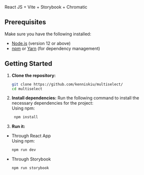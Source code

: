 React JS + Vite + Storybook + Chromatic

## Prerequisites

Make sure you have the following installed:

- [Node.js](https://nodejs.org/en/) (version 12 or above)
- [npm](https://www.npmjs.com/) or [Yarn](https://yarnpkg.com/) (for dependency management)

## Getting Started

1. **Clone the repository:**

   ```bash
   git clone https://github.com/kenniskiu/multiselect/
   cd multiselect
   
2. **Install dependencies:**
    Run the following command to install the necessary dependencies for the project:
   <br />
    Using npm:
   ```bash
    npm install

4. **Run it:**
  - Through React App
    <br />
    Using npm:
    ```bash
    npm run dev
  - Through Storybook
    ```bash
    npm run storybook
